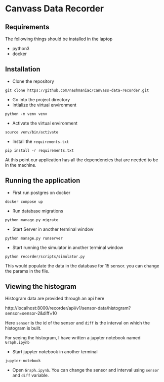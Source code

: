 # Canvass Data Recorder

## Requirements
The following things should be installed in the laptop
* python3
* docker
## Installation
* Clone the repository
```
git clone https://github.com/nashmaniac/canvass-data-recorder.git
```
* Go into the project directory
* Intialize the virtual environment
```
python -m venv venv
```
* Activate the virtual environment
```
source venv/bin/activate
```
* Install the `requirements.txt`
```
pip install -r requirements.txt
```

At this point our application has all the dependencies that are needed to be in the machine.

## Running the application

* First run postgres on docker
```
docker compose up
```
* Run database migrations
```
python manage.py migrate
```
* Start Server in another terminal window
```
python manage.py runserver
```
* Start running the simulator in another terminal window
```
python recorder/scripts/simulator.py
```
This would populate the data in the database for 15 sensor. you can change the params in the file.


## Viewing the histogram
Histogram data are provided through an api here 

http://localhost:8000/recorder/api/v1/sensor-data/histogram?sensor=sensor-2&diff=10

Here `sensor` is the id of the sensor and `diff` is the interval on which the histogram is built. 


For seeing the histogram, I have written a jupyter notebook named `Graph.ipynb`

* Start jupyter notebook in another terminal
```
jupyter-notebook
```

* Open `Graph.ipynb`. You can change the sensor and interval using `sensor` and `diff` variable.